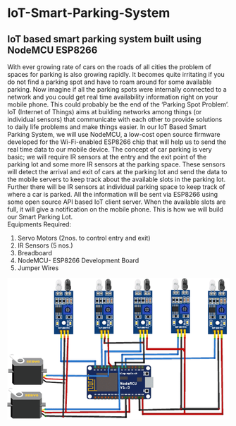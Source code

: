 # IoT-Smart-Parking-System
## IoT based smart parking system built using NodeMCU ESP8266
With ever growing rate of cars on the roads of all cities the problem of spaces for parking is also growing rapidly. It becomes quite irritating if you do not find a parking spot and have to roam around for some available parking. Now imagine if all the parking spots were internally connected to a network and you could get real time availability information right on your mobile phone. This could probably be the end of the ‘Parking Spot Problem’. 
<br>
IoT (Internet of Things) aims at building networks among things (or individual sensors) that communicate with each other to provide solutions to daily life problems and make things easier. In our IoT Based Smart Parking System, we will use NodeMCU, a low-cost open source firmware developed for the Wi-Fi-enabled ESP8266 chip that will help us to send the real time data to our mobile device. The concept of car parking is very basic; we will require IR sensors at the entry and the exit point of the parking lot and some more IR sensors at the parking space. These sensors will detect the arrival and exit of cars at the parking lot and send the data to the mobile servers to keep track about the available slots in the parking lot. Further there will be IR sensors at individual parking space to keep track of where a car is parked. All the information will be sent via ESP8266 using some open source API based IoT client server. When the available slots are full, it will give a notification on the mobile phone. This is how we will build our Smart Parking Lot.
<br>
Equipments Required:
1.	Servo Motors (2nos. to control entry and exit)
2.	IR Sensors (5 nos.)
3.	Breadboard
4.	NodeMCU- ESP8266 Development Board
5.	Jumper Wires

![BASIC SETUP](IoT-Based-Smart-Parking-System-Circuit-Diagram.png)

